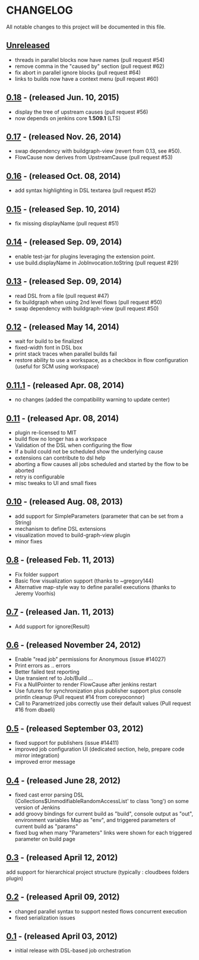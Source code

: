 # CHANGELOG
All notable changes to this project will be documented in this file.

## [Unreleased][unreleased]
- threads in parallel blocks now have names (pull request #54)
- remove comma in the "caused by" section (pull request #62)
- fix abort in parallel ignore blocks (pull request #64)
- links to builds now have a context menu (pull request #60)

## [0.18] - (released Jun. 10, 2015)
- display the tree of upstream causes (pull request #56)
- now depends on jenkins core **1.509.1** (LTS)

## [0.17] - (released Nov. 26, 2014)
- swap dependency with buildgraph-view (revert from 0.13, see #50).
- FlowCause now derives from UpstreamCause (pull request #53)

## [0.16] - (released Oct. 08, 2014)
- add syntax highlighting in DSL textarea (pull request #52)

## [0.15] - (released Sep. 10, 2014)
- fix missing displayName (pull request #51)

## [0.14] - (released Sep. 09, 2014)
- enable test-jar for plugins leveraging the extension point.
- use build.displayName in JobInvocation.toString (pull request #29)

## [0.13] - (released Sep. 09, 2014)
- read DSL from a file (pull request #47)
- fix buildgraph when using 2nd level flows (pull request #50)
- swap dependency with buildgraph-view (pull request #50)

## [0.12] - (released May 14, 2014)
- wait for build to be finalized
- fixed-width font in DSL box
- print stack traces when parallel builds fail
- restore ability to use a workspace, as a checkbox in flow configuration (useful for SCM using workspace)

## [0.11.1] - (released Apr. 08, 2014)
- no changes (added the compatibility warning to update center)

## [0.11] - (released Apr. 08, 2014)
- plugin re-licensed to MIT
- build flow no longer has a workspace
- Validation of the DSL when configuring the flow
- If a build could not be scheduled show the underlying cause
- extensions can contribute to dsl help
- aborting a flow causes all jobs scheduled and started by the flow to be aborted
- retry is configurable
- misc tweaks to UI and small fixes

## [0.10] - (released Aug. 08, 2013)
- add support for SimpleParameters (parameter that can be set from a String)
- mechanism to define DSL extensions
- visualization moved to build-graph-view plugin
- minor fixes

## [0.8] - (released Feb. 11, 2013)
- Fix folder support
- Basic flow visualization support (thanks to ~gregory144)
- Alternative map-style way to define parallel executions (thanks to Jeremy Voorhis)

## [0.7] - (released Jan. 11, 2013)
- Add support for ignore(Result)

## [0.6] - (released November 24, 2012)
- Enable "read job" permissions for Anonymous (issue #14027)
- Print errors as .. errors
- Better failed test reporting
- Use transient ref to Job/Build …
- Fix a NullPointer to render FlowCause after jenkins restart
- Use futures for synchronization plus publisher support plus console println cleanup (Pull request #14 from coreyoconnor)
- Call to Parametrized jobs correctly use their default values (Pull request #16 from dbaeli)

## [0.5] - (released September 03, 2012)
- fixed support for publishers (issue #14411)
- improved job configuration UI (dedicated section, help, prepare code mirror integration)
- improved error message

## [0.4] - (released June 28, 2012)
- fixed cast error parsing DSL (Collections$UnmodifiableRandomAccessList' to class 'long') on some version of Jenkins
- add groovy bindings for current build as "build", console output as "out", environment variables Map as "env", and triggered parameters of current build as "params"
- fixed bug when many "Parameters" links were shown for each triggered parameter on build page

## [0.3] - (released April 12, 2012)
add support for hierarchical project structure (typically : cloudbees folders plugin)

## [0.2] - (released April 09, 2012)
- changed parallel syntax to support nested flows concurrent execution
- fixed serialization issues

## [0.1] - (released April 03, 2012)
- initial release with DSL-based job orchestration


[unreleased]: https://github.com/jenkinsci/build-flow-plugin/compare/build-flow-plugin-0.18...HEAD
[0.19]: https://github.com/jenkinsci/build-flow-plugin/compare/build-flow-plugin-0.18...build-flow-plugin-0.19
[0.18]: https://github.com/jenkinsci/build-flow-plugin/compare/build-flow-plugin-0.17...build-flow-plugin-0.18
[0.17]: https://github.com/jenkinsci/build-flow-plugin/compare/build-flow-plugin-0.16...build-flow-plugin-0.17
[0.16]: https://github.com/jenkinsci/build-flow-plugin/compare/build-flow-plugin-0.15...build-flow-plugin-0.16
[0.15]: https://github.com/jenkinsci/build-flow-plugin/compare/build-flow-plugin-0.14...build-flow-plugin-0.15
[0.14]: https://github.com/jenkinsci/build-flow-plugin/compare/build-flow-plugin-0.13...build-flow-plugin-0.14
[0.13]: https://github.com/jenkinsci/build-flow-plugin/compare/build-flow-plugin-0.12...build-flow-plugin-0.13
[0.12]: https://github.com/jenkinsci/build-flow-plugin/compare/build-flow-plugin-0.11...build-flow-plugin-0.12
[0.11.1]: https://github.com/jenkinsci/build-flow-plugin/compare/build-flow-plugin-0.11...build-flow-plugin-0.11.1
[0.11]: https://github.com/jenkinsci/build-flow-plugin/compare/build-flow-plugin-0.10...build-flow-plugin-0.11
[0.10]: https://github.com/jenkinsci/build-flow-plugin/compare/build-flow-plugin-0.9...build-flow-plugin-0.10
[0.9]: https://github.com/jenkinsci/build-flow-plugin/compare/build-flow-plugin-0.8...build-flow-plugin-0.9
[0.8]: https://github.com/jenkinsci/build-flow-plugin/compare/build-flow-plugin-0.7...build-flow-plugin-0.8
[0.7]: https://github.com/jenkinsci/build-flow-plugin/compare/build-flow-plugin-0.6...build-flow-plugin-0.7
[0.6]: https://github.com/jenkinsci/build-flow-plugin/compare/build-flow-plugin-0.5...build-flow-plugin-0.6
[0.5]: https://github.com/jenkinsci/build-flow-plugin/compare/build-flow-plugin-0.4...build-flow-plugin-0.5
[0.4]: https://github.com/jenkinsci/build-flow-plugin/compare/build-flow-plugin-0.3...build-flow-plugin-0.4
[0.3]: https://github.com/jenkinsci/build-flow-plugin/compare/build-flow-plugin-0.2...build-flow-plugin-0.3
[0.2]: https://github.com/jenkinsci/build-flow-plugin/compare/build-flow-plugin-0.1...build-flow-plugin-0.2
[0.1]: https://github.com/jenkinsci/build-flow-plugin/compare/385cb81801653e232cabfa302329c915e2a72c50...build-flow-plugin-0.1
